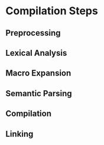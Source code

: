 # Compilation Steps

## Preprocessing

## Lexical Analysis

## Macro Expansion

## Semantic Parsing

## Compilation

## Linking